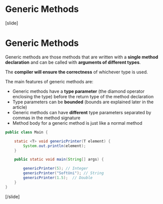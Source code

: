 # Generic Methods

[slide]

# Generic Methods

Generic methods are those methods that are written with a **single method declaration** and can be called with **arguments of different types**. 

The **compiler will ensure the correctness** of whichever type is used. 

The main features of generic methods are:

- Generic methods have a **type parameter** (the diamond operator enclosing the type) before the return type of the method declaration
- Type parameters can be **bounded** (bounds are explained later in the article)
- Generic methods can have **different** type parameters separated by commas in the method signature
- Method body for a generic method is just like a normal method


```java live no-template
public class Main {

    static <T> void genericPrinter(T element) {
        System.out.println(element);
    }

    public static void main(String[] args) {

        genericPrinter(5); // Integer
        genericPrinter("SoftUni"); // String
        genericPrinter(1.5);  // Double
    }
}
```

[/slide]

